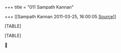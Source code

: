 +++
title = "011 Sampath Kannan"

+++
[[Sampath Kannan	2011-03-25, 16:00:05 [Source](https://groups.google.com/g/bvparishat/c/L_kwhKsNAvE)]]



[TABLE]

[TABLE]



